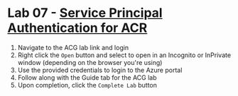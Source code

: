 # Lab 07 - [Service Principal Authentication for ACR](https://learn.acloud.guru/handson/56c6e50e-fcb5-4d05-a2cc-f77b20cc601f)

1. Navigate to the ACG lab link and login
1. Right click the `Open` button and select to open in an Incognito or InPrivate window (depending on the browser you're using)
1. Use the provided credentials to login to the Azure portal
1. Follow along with the Guide tab for the ACG lab
1. Upon completion, click the `Complete Lab` button
